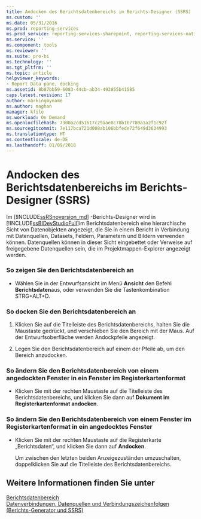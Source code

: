 ```yaml
---
title: Andocken des Berichtsdatenbereichs im Berichts-Designer (SSRS) | Microsoft-Dokumentation
ms.custom: ''
ms.date: 05/31/2016
ms.prod: reporting-services
ms.prod_service: reporting-services-sharepoint, reporting-services-native
ms.service: ''
ms.component: tools
ms.reviewer: ''
ms.suite: pro-bi
ms.technology: ''
ms.tgt_pltfrm: ''
ms.topic: article
helpviewer_keywords:
- Report Data pane, docking
ms.assetid: 8b87bb59-6083-44cb-ab34-493855b41585
caps.latest.revision: 17
author: markingmyname
ms.author: maghan
manager: kfile
ms.workload: On Demand
ms.openlocfilehash: 7300a2cd51617c29aae8c78b1b7780a1a2f1c92f
ms.sourcegitcommit: 7e117bca721d008ab106bbfede72f649d3634993
ms.translationtype: HT
ms.contentlocale: de-DE
ms.lasthandoff: 01/09/2018
---
```

# <a name="dock-the-report-data-pane-in-report-designer-ssrs"></a>Andocken des Berichtsdatenbereichs im Berichts-Designer (SSRS)
  Im [!INCLUDE[ssRSnoversion_md](../../includes/ssrsnoversion-md.md)] -Berichts-Designer wird in [!INCLUDE[ssBIDevStudioFull](../../includes/ssbidevstudiofull-md.md)]im Berichtsdatenbereich eine hierarchische Sicht von Datenobjekten angezeigt, die Sie in einem Bericht in Verbindung mit Datenquellen, Datasets, Feldern, Parametern und Bildern verwenden können. Datenquellen können in dieser Sicht eingebettet oder Verweise auf freigegebene Datenquellen sein, die im Projektmappen-Explorer angezeigt werden.  
  
### <a name="to-display-the-report-data-pane"></a>So zeigen Sie den Berichtsdatenbereich an  
  
-   Wählen Sie in der Entwurfsansicht im Menü **Ansicht** den Befehl **Berichtsdaten**aus, oder verwenden Sie die Tastenkombination STRG+ALT+D.
  
### <a name="to-dock-the-report-data-pane"></a>So docken Sie den Berichtsdatenbereich an  
  
1.  Klicken Sie auf die Titelleiste des Berichtsdatenbereichs, halten Sie die Maustaste gedrückt, und verschieben Sie den Bereich mit der Maus. Auf der Entwurfsoberfläche werden Andockpfeile angezeigt.  
  
2.  Legen Sie den Berichtsdatenbereich auf einem der Pfeile ab, um den Bereich anzudocken.  
  
### <a name="to-change-the-report-data-pane-from-a-docked-window-to-a-tabbed-window"></a>So ändern Sie den Berichtsdatenbereich von einem angedockten Fenster in ein Fenster im Registerkartenformat  
  
-   Klicken Sie mit der rechten Maustaste auf die Titelleiste des Berichtsdatenbereichs, und klicken Sie dann auf **Dokument im Registerkartenformat andocken**.  
  
### <a name="to-change-the-report-data-pane-from-a-tabbed-window-to-a-docked-window"></a>So ändern Sie den Berichtsdatenbereich von einem Fenster im Registerkartenformat in ein angedocktes Fenster  
  
-   Klicken Sie mit der rechten Maustaste auf die Registerkarte „Berichtsdaten“, und klicken Sie dann auf **Andocken**.  
  
     Um zwischen den letzten beiden Anzeigezuständen umzuschalten, doppelklicken Sie auf die Titelleiste des Berichtsdatenbereichs.  
  
## <a name="see-also"></a>Weitere Informationen finden Sie unter  
 [Berichtsdatenbereich](../../reporting-services/report-data/report-data-pane.md)   
 [Datenverbindungen, Datenquellen und Verbindungszeichenfolgen &#40;Berichts-Generator und SSRS&#41;](../../reporting-services/report-data/data-connections-data-sources-and-connection-strings-report-builder-and-ssrs.md)  
  
  
